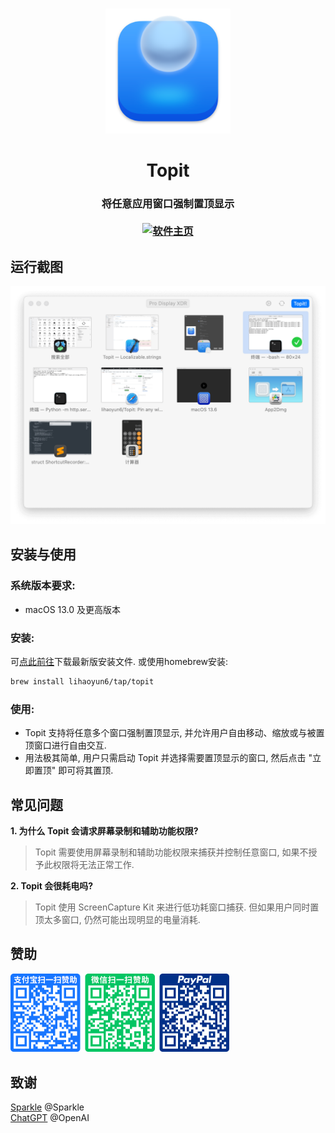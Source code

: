 # 
<p align="center">
<img src="./Topit/Assets.xcassets/AppIcon.appiconset/icon_128x128@2x.png" width="200" height="200" />
<h1 align="center">Topit</h1>
<h3 align="center">将任意应用窗口强制置顶显示<br><br>
<a href="https://lihaoyun6.github.io/topit/"><img src="https://img.shields.io/badge/软件主页-blue" height="24" alt="软件主页"/></a></h3> 
</p>

## 运行截图
<p align="center">
<picture>
  <source media="(prefers-color-scheme: dark)" srcset="./img/preview_zh_dark.png">
  <source media="(prefers-color-scheme: light)" srcset="./img/preview_zh.png">
  <img alt="xHistory Screenshots" src="./img/preview.png" width="816"/>
</picture>
</p>

## 安装与使用
### 系统版本要求:
- macOS 13.0 及更高版本  

### 安装:
可[点此前往](../../releases/latest)下载最新版安装文件. 或使用homebrew安装:  

```bash
brew install lihaoyun6/tap/topit
```

### 使用:
- Topit 支持将任意多个窗口强制置顶显示, 并允许用户自由移动、缩放或与被置顶窗口进行自由交互.  
- 用法极其简单, 用户只需启动 Topit 并选择需要置顶显示的窗口, 然后点击 "立即置顶" 即可将其置顶. 

## 常见问题
**1. 为什么 Topit 会请求屏幕录制和辅助功能权限?**  
> Topit 需要使用屏幕录制和辅助功能权限来捕获并控制任意窗口, 如果不授予此权限将无法正常工作.  

**2. Topit 会很耗电吗?**  
> Topit 使用 ScreenCapture Kit 来进行低功耗窗口捕获. 但如果用户同时置顶太多窗口, 仍然可能出现明显的电量消耗.  

## 赞助
<img src="./img/donate.png" width="350"/>

## 致谢
[Sparkle](https://github.com/sparkle-project/Sparkle) @Sparkle  
[ChatGPT](https://chat.openai.com) @OpenAI  
